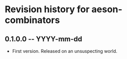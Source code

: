 # Revision history for aeson-combinators

## 0.1.0.0 -- YYYY-mm-dd

* First version. Released on an unsuspecting world.
